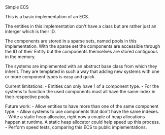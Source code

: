 Simple ECS

This is a basic implementation of an ECS.

The entities in this implementation don't have a class but are rather just an interger which is their ID.

The components are stored in a sparse sets, named pools in this implementation.
With the sparse set the components are accessible through the ID of their Entity but the components themselves are stored contiguous in the memory.

The systems are implemented with an abstract base class from which they inherit.
They are templated in such a way that adding new systems with one or more component types is easy and quick.

Current limitations:
	- Entities can only have 1 of a component type.
	- For the systems to function the used components must all have the same index in their respective pools.
	
Future work:
	- Allow entities to have more than one of the same component type.
	- Allow systems to use components that don't have the same indexes.
	- Write a static heap allocator, right now a couple of heap allocations happen at runtime. A static heap allocator could help speed up this process.
	- Perform speed tests, comparing this ECS to public implementations.
